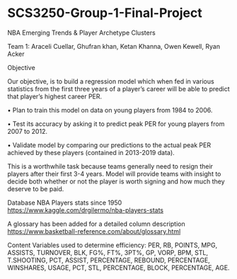 # SCS3250-Group-1-Final-Project
NBA Emerging Trends & Player Archetype Clusters

Team 1: Araceli Cuellar, Ghufran khan, Ketan Khanna, Owen Kewell, Ryan Acker

Objective

Our objective, is to build a regression model which when fed in various statistics from the first three years of a player’s career will be able to predict that player’s highest career PER.

• Plan to train this model on data on young players from 1984 to 2006. 

• Test its accuracy by asking it to predict peak PER for young players from 2007 to 2012.

• Validate model by comparing our predictions to the actual peak PER achieved by these players (contained in 2013-2019 data).

This is a worthwhile task because teams generally need to resign their players after their first 3-4 years. Model will provide teams with insight to decide both whether or not the player is worth signing and how much they deserve to be paid.

Database NBA Players stats since 1950 https://www.kaggle.com/drgilermo/nba-players-stats

A glossary has been added for a detailed column description https://www.basketball-reference.com/about/glossary.html

Content Variables used to determine efficiency: PER, RB, POINTS, MPG, ASSISTS, TURNOVER, BLK, FG%, FT%, 3PT%, GP, VORP, BPM, STL, T.SHOOTING, PCT, ASSIST, PERCENTAGE, REBOUND, PERCENTAGE, WINSHARES, USAGE, PCT, STL, PERCENTAGE, BLOCK, PERCENTAGE, AGE.
